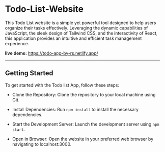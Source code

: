 # Todo-List-Website

This Todo List website is a simple yet powerful tool designed to help users organize their tasks effectively. Leveraging the dynamic capabilities of JavaScript, the sleek design of Tailwind CSS, and the interactivity of React, this application provides an intuitive and efficient task management experience.

**live demo:** https://todo-app-by-rs.netlify.app/

---

## Getting Started

To get started with the Todo list App, follow these steps:

- Clone the Repository: Clone the repository to your local machine using Git.

- Install Dependencies: Run `npm install` to install the necessary dependencies.

- Start the Development Server: Launch the development server using `npm start`.

- Open in Browser: Open the website in your preferred web browser by navigating to localhost:3000.
